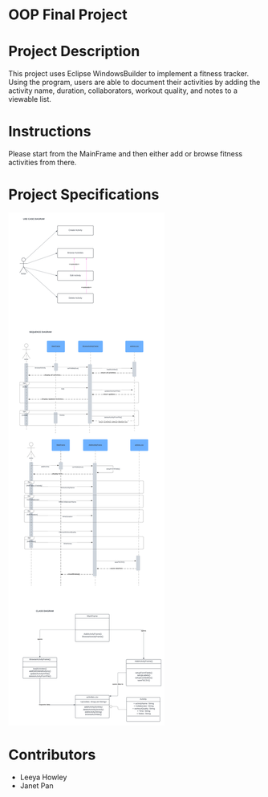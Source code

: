 # OOP Final Project

# Project Description
This project uses Eclipse WindowsBuilder to implement a fitness tracker. Using the program, users are able to document their activities by adding the activity name, duration, collaborators, workout quality, and notes to a viewable list. 

# Instructions
Please start from the MainFrame and then either add or browse fitness activities from there. 

# Project Specifications
![projectDiagrams](umlDiagrams.png)


# Contributors
- Leeya Howley
- Janet Pan

